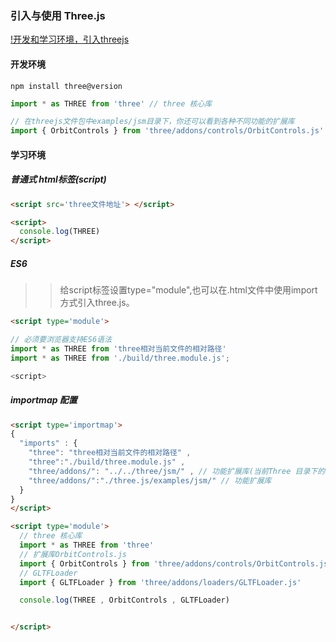 

### 引入与使用 Three.js 
[!开发和学习环境，引入threejs](http://www.webgl3d.cn/pages/cd35b2/)
#### 开发环境 

``` npm install three@version ``` 
``` javascript 
import * as THREE from 'three' // three 核心库 

// 在threejs文件包中examples/jsm目录下，你还可以看到各种不同功能的扩展库
import { OrbitControls } from 'three/addons/controls/OrbitControls.js' // 功能扩展库 按需引入

```

#### 学习环境 

##### 普通式 html标签(script)

``` html 
<script src='three文件地址'> </script>

<script>
  console.log(THREE)
</script>  

```

##### ES6 

>> 给script标签设置type="module",也可以在.html文件中使用import方式引入three.js。

```HTML 
<script type='module'> 

// 必须要浏览器支持ES6语法 
import * as THREE from 'three相对当前文件的相对路径'
import * as THREE from './build/three.module.js';

<script>

``` 

##### importmap 配置

``` html 
<script type='importmap'>
{
  "imports" : {
    "three": "three相对当前文件的相对路径" ,
    "three":"./build/three.module.js" ,
    "three/addons/": "../../three/jsm/" , // 功能扩展库(当前Three 目录下的引用)
    "three/addons/":"./three.js/examples/jsm/" // 功能扩展库
  }
}
</script>  

<script type='module'>
  // three 核心库
  import * as THREE from 'three' 
  // 扩展库OrbitControls.js
  import { OrbitControls } from 'three/addons/controls/OrbitControls.js' 
  // GLTFLoader
  import { GLTFLoader } from 'three/addons/loaders/GLTFLoader.js' 

  console.log(THREE , OrbitControls , GLTFLoader)


</script>

```





